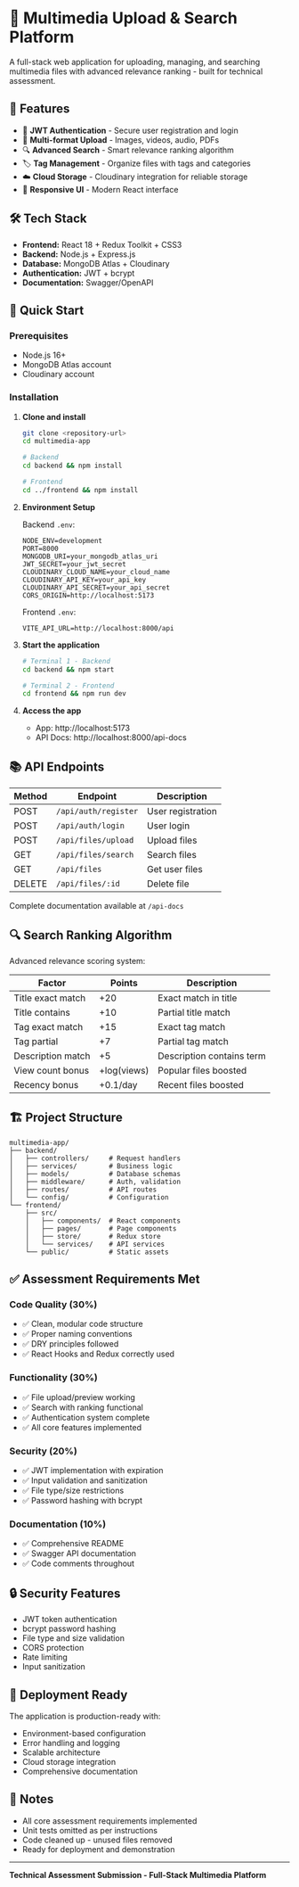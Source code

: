 # 📂 Multimedia Upload & Search Platform

A full-stack web application for uploading, managing, and searching multimedia files with advanced relevance ranking - built for technical assessment.

## 🎯 **Features**

- 🔐 **JWT Authentication** - Secure user registration and login
- 📁 **Multi-format Upload** - Images, videos, audio, PDFs
- 🔍 **Advanced Search** - Smart relevance ranking algorithm
- 🏷️ **Tag Management** - Organize files with tags and categories
- ☁️ **Cloud Storage** - Cloudinary integration for reliable storage
- 📱 **Responsive UI** - Modern React interface

## 🛠️ **Tech Stack**

- **Frontend:** React 18 + Redux Toolkit + CSS3
- **Backend:** Node.js + Express.js
- **Database:** MongoDB Atlas + Cloudinary
- **Authentication:** JWT + bcrypt
- **Documentation:** Swagger/OpenAPI

## 🚀 **Quick Start**

### **Prerequisites**
- Node.js 16+
- MongoDB Atlas account
- Cloudinary account

### **Installation**

1. **Clone and install**
   ```bash
   git clone <repository-url>
   cd multimedia-app
   
   # Backend
   cd backend && npm install
   
   # Frontend
   cd ../frontend && npm install
   ```

2. **Environment Setup**
   
   Backend `.env`:
   ```env
   NODE_ENV=development
   PORT=8000
   MONGODB_URI=your_mongodb_atlas_uri
   JWT_SECRET=your_jwt_secret
   CLOUDINARY_CLOUD_NAME=your_cloud_name
   CLOUDINARY_API_KEY=your_api_key
   CLOUDINARY_API_SECRET=your_api_secret
   CORS_ORIGIN=http://localhost:5173
   ```
   
   Frontend `.env`:
   ```env
   VITE_API_URL=http://localhost:8000/api
   ```

3. **Start the application**
   ```bash
   # Terminal 1 - Backend
   cd backend && npm start
   
   # Terminal 2 - Frontend
   cd frontend && npm run dev
   ```

4. **Access the app**
   - App: http://localhost:5173
   - API Docs: http://localhost:8000/api-docs

## 📚 **API Endpoints**

| Method | Endpoint | Description |
|--------|----------|-------------|
| POST | `/api/auth/register` | User registration |
| POST | `/api/auth/login` | User login |
| POST | `/api/files/upload` | Upload files |
| GET | `/api/files/search` | Search files |
| GET | `/api/files` | Get user files |
| DELETE | `/api/files/:id` | Delete file |

Complete documentation available at `/api-docs`

## 🔍 **Search Ranking Algorithm**

Advanced relevance scoring system:

| Factor | Points | Description |
|--------|--------|-------------|
| Title exact match | +20 | Exact match in title |
| Title contains | +10 | Partial title match |
| Tag exact match | +15 | Exact tag match |
| Tag partial | +7 | Partial tag match |
| Description match | +5 | Description contains term |
| View count bonus | +log(views) | Popular files boosted |
| Recency bonus | +0.1/day | Recent files boosted |

## 🏗️ **Project Structure**

```
multimedia-app/
├── backend/
│   ├── controllers/     # Request handlers
│   ├── services/        # Business logic
│   ├── models/          # Database schemas
│   ├── middleware/      # Auth, validation
│   ├── routes/          # API routes
│   └── config/          # Configuration
└── frontend/
    ├── src/
    │   ├── components/  # React components
    │   ├── pages/       # Page components
    │   ├── store/       # Redux store
    │   └── services/    # API services
    └── public/          # Static assets
```

## ✅ **Assessment Requirements Met**

### **Code Quality (30%)**
- ✅ Clean, modular code structure
- ✅ Proper naming conventions
- ✅ DRY principles followed
- ✅ React Hooks and Redux correctly used

### **Functionality (30%)**
- ✅ File upload/preview working
- ✅ Search with ranking functional
- ✅ Authentication system complete
- ✅ All core features implemented

### **Security (20%)**
- ✅ JWT implementation with expiration
- ✅ Input validation and sanitization
- ✅ File type/size restrictions
- ✅ Password hashing with bcrypt

### **Documentation (10%)**
- ✅ Comprehensive README
- ✅ Swagger API documentation
- ✅ Code comments throughout

## 🔒 **Security Features**

- JWT token authentication
- bcrypt password hashing
- File type and size validation
- CORS protection
- Rate limiting
- Input sanitization

## 🚀 **Deployment Ready**

The application is production-ready with:
- Environment-based configuration
- Error handling and logging
- Scalable architecture
- Cloud storage integration
- Comprehensive documentation

## 📝 **Notes**

- All core assessment requirements implemented
- Unit tests omitted as per instructions
- Code cleaned up - unused files removed
- Ready for deployment and demonstration

---

**Technical Assessment Submission - Full-Stack Multimedia Platform**
